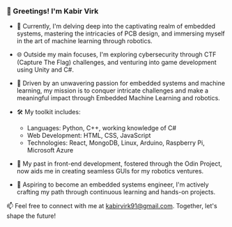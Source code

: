 ### 👋 Greetings! I'm Kabir Virk

- 🌱 Currently, I'm delving deep into the captivating realm of embedded systems, mastering the intricacies of PCB design, and immersing myself in the art of machine learning through robotics.

- 🌐 Outside my main focuses, I'm exploring cybersecurity through CTF (Capture The Flag) challenges, and venturing into game development using Unity and C#.

- 🤖 Driven by an unwavering passion for embedded systems and machine learning, my mission is to conquer intricate challenges and make a meaningful impact through Embedded Machine Learning and robotics.

- 🛠️ My toolkit includes:

   - Languages: Python, C++, working knowledge of C#
   - Web Development: HTML, CSS, JavaScript
   - Technologies: React, MongoDB, Linux, Arduino, Raspberry Pi, Microsoft Azure

- 🔌 My past in front-end development, fostered through the Odin Project, now aids me in creating seamless GUIs for my robotics ventures.

- 💼 Aspiring to become an embedded systems engineer, I'm actively crafting my path through continuous learning and hands-on projects.

 
📫 Feel free to connect with me at kabirvirk91@gmail.com. Together, let's shape the future!




